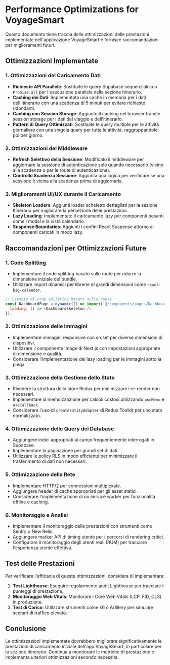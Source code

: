 # Performance Optimizations for VoyageSmart

Questo documento tiene traccia delle ottimizzazioni delle prestazioni implementate nell'applicazione VoyageSmart e fornisce raccomandazioni per miglioramenti futuri.

## Ottimizzazioni Implementate

### 1. Ottimizzazioni del Caricamento Dati

- **Richieste API Parallele**: Sostituite le query Supabase sequenziali con `Promise.all` per l'esecuzione parallela nella sezione Itinerario.
- **Caching dei Dati**: Implementata una cache in memoria per i dati dell'itinerario con una scadenza di 5 minuti per evitare richieste ridondanti.
- **Caching con Session Storage**: Aggiunto il caching nel browser tramite session storage per i dati del viaggio e dell'itinerario.
- **Pattern di Query Ottimizzati**: Sostituite le query multiple per le attività giornaliere con una singola query per tutte le attività, raggruppandole poi per giorno.

### 2. Ottimizzazioni del Middleware

- **Refresh Selettivo della Sessione**: Modificato il middleware per aggiornare la sessione di autenticazione solo quando necessario (vicino alla scadenza o per le route di autenticazione).
- **Controllo Scadenza Sessione**: Aggiunta una logica per verificare se una sessione è vicina alla scadenza prima di aggiornarla.

### 3. Miglioramenti UI/UX durante il Caricamento

- **Skeleton Loaders**: Aggiunti loader scheletro dettagliati per la sezione Itinerario per migliorare la percezione delle prestazioni.
- **Lazy Loading**: Implementato il caricamento lazy per componenti pesanti come i modal e la vista calendario.
- **Suspense Boundaries**: Aggiunti i confini React Suspense attorno ai componenti caricati in modo lazy.

## Raccomandazioni per Ottimizzazioni Future

### 1. Code Splitting

- Implementare il code splitting basato sulle route per ridurre la dimensione iniziale del bundle.
- Utilizzare import dinamici per librerie di grandi dimensioni come `react-big-calendar`.

```javascript
// Esempio di code splitting basato sulle route
const DashboardPage = dynamic(() => import('@/components/pages/DashboardPage'), {
  loading: () => <DashboardSkeleton />
});
```

### 2. Ottimizzazione delle Immagini

- Implementare immagini responsive con srcset per diverse dimensioni di dispositivi.
- Utilizzare il componente Image di Next.js con impostazioni appropriate di dimensione e qualità.
- Considerare l'implementazione del lazy loading per le immagini sotto la piega.

### 3. Ottimizzazione della Gestione dello Stato

- Rivedere la struttura dello store Redux per minimizzare i re-render non necessari.
- Implementare la memoizzazione per calcoli costosi utilizzando `useMemo` e `useCallback`.
- Considerare l'uso di `createEntityAdapter` di Redux Toolkit per uno stato normalizzato.

### 4. Ottimizzazione delle Query del Database

- Aggiungere indici appropriati ai campi frequentemente interrogati in Supabase.
- Implementare la paginazione per grandi set di dati.
- Utilizzare le policy RLS in modo efficiente per minimizzare il trasferimento di dati non necessari.

### 5. Ottimizzazione della Rete

- Implementare HTTP/2 per connessioni multiplexate.
- Aggiungere header di cache appropriati per gli asset statici.
- Considerare l'implementazione di un service worker per funzionalità offline e caching.

### 6. Monitoraggio e Analisi

- Implementare il monitoraggio delle prestazioni con strumenti come Sentry o New Relic.
- Aggiungere marker API di timing utente per i percorsi di rendering critici.
- Configurare il monitoraggio degli utenti reali (RUM) per tracciare l'esperienza utente effettiva.

## Test delle Prestazioni

Per verificare l'efficacia di queste ottimizzazioni, considera di implementare:

1. **Test Lighthouse**: Eseguire regolarmente audit Lighthouse per tracciare i punteggi di prestazione.
2. **Monitoraggio Web Vitals**: Monitorare i Core Web Vitals (LCP, FID, CLS) in produzione.
3. **Test di Carico**: Utilizzare strumenti come k6 o Artillery per simulare scenari di traffico elevato.

## Conclusione

Le ottimizzazioni implementate dovrebbero migliorare significativamente le prestazioni di caricamento iniziale dell'app VoyageSmart, in particolare per la sezione Itinerario. Continua a monitorare le metriche di prestazione e implementa ulteriori ottimizzazioni secondo necessità.
